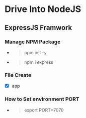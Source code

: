 # Drive Into NodeJS

## ExpressJS Framwork

### Manage NPM Package

* > npm init -y
* > npm i express

### File Create
- [x] app

### How to Set environment PORT
  - > export PORT=7070
